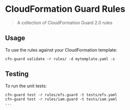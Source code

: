 # CloudFormation Guard Rules

> A collection of CloudFormation Guard 2.0 rules

## Usage

To use the rules against your CloudFormation template:

```
cfn-guard validate -r rules/ -d mytemplate.yaml -s
```

## Testing

To run the unit tests:

```
cfn-guard test -r rules/efs.guard -t tests/efs.yaml
cfn-guard test -r rules/iam.guard -t tests/iam.yaml
...
```
